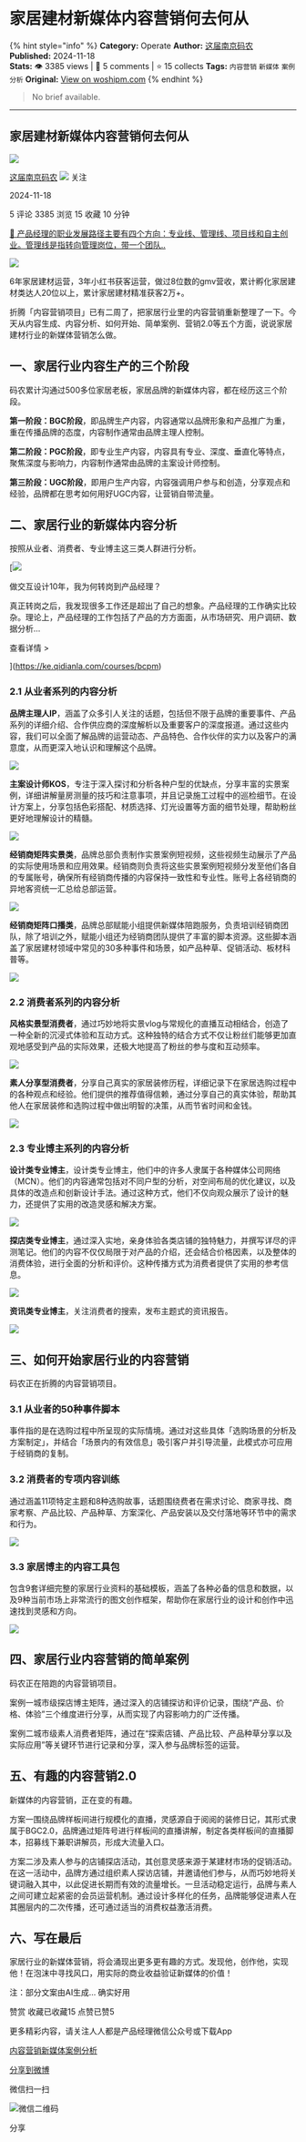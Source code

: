 # 家居建材新媒体内容营销何去何从
{% hint style="info" %}
**Category:** Operate
**Author:** [这届南京码农](https://www.woshipm.com/u/957299)
**Published:** 2024-11-18  
**Stats:** 👁️ 3385 views | 💬 5 comments | ⭐ 15 collects
**Tags:** `内容营销` `新媒体` `案例分析`
**Original:** [View on woshipm.com](https://www.woshipm.com/operate/6141897.html)
{% endhint %}
> No brief available.

---

## 家居建材新媒体内容营销何去何从

[![](https://static.woshipm.com/view/woshipm_api_def_20231121172607_5326.jpeg?imageView2/1/w/72/h/72/q/100)](https://www.woshipm.com/u/957299)

[这届南京码农](https://www.woshipm.com/u/957299) ![](https://static.woshipm.com/tag/1101_1@2x.png) 关注

2024-11-18

5 评论 3385 浏览 15 收藏 10 分钟

[🔗 产品经理的职业发展路径主要有四个方向：专业线、管理线、项目线和自主创业。管理线是指转向管理岗位，带一个团队..](https://ke.qidianla.com/courses/90pm)

![](https://image.woshipm.com/2023/04/20/0ffc7280-df4b-11ed-81f2-00163e0b5ff3.jpg)

6年家居建材运营，3年小红书获客运营，做过8位数的gmv营收，累计孵化家居建材类达人20位以上，累计家居建材精准获客2万+。

折腾「内容营销项目」已有二周了，把家居行业里的内容营销重新整理了一下。今天从内容生成、内容分析、如何开始、简单案例、营销2.0等五个方面，说说家居建材行业的新媒体营销怎么做。

## 一、家居行业内容生产的三个阶段

码农累计沟通过500多位家居老板，家居品牌的新媒体内容，都在经历这三个阶段。

**第一阶段：BGC阶段**，即品牌生产内容，内容通常以品牌形象和产品推广为重，重在传播品牌的态度，内容制作通常由品牌主理人控制。

**第二阶段：PGC阶段**，即专业生产内容，内容具有专业、深度、垂直化等特点，聚焦深度与影响力，内容制作通常由品牌的主案设计师控制。

**第三阶段：UGC阶段**，即用户生产内容，内容强调用户参与和创造，分享观点和经验，品牌都在思考如何用好UGC内容，让营销自带流量。

## 二、家居行业的新媒体内容分析

按照从业者、消费者、专业博主这三类人群进行分析。

[![](https://image.woshipm.com/2023/08/02/769bf6f4-30e6-11ee-b3cb-00163e0b5ff3.png)

做交互设计10年，我为何转岗到产品经理？

真正转岗之后，我发现很多工作还是超出了自己的想象。产品经理的工作确实比较杂。理论上，产品经理的工作包括了产品的方方面面，从市场研究、用户调研、数据分析...

查看详情 >

](https://ke.qidianla.com/courses/bcpm)

### 2.1 从业者系列的内容分析

**品牌主理人IP**，涵盖了众多引人关注的话题，包括但不限于品牌的重要事件、产品系列的详细介绍、合作供应商的深度解析以及重要客户的深度报道。通过这些内容，我们可以全面了解品牌的运营动态、产品特色、合作伙伴的实力以及客户的满意度，从而更深入地认识和理解这个品牌。

![](https://image.woshipm.com/2024/11/17/bbd3fb66-a4f5-11ef-84c2-00163e0b5ff3.jpg)

**主案设计师KOS**，专注于深入探讨和分析各种户型的优缺点，分享丰富的实景案例，详细讲解量房测量的技巧和注意事项，并且记录施工过程中的巡检细节。在设计方案上，分享包括色彩搭配、材质选择、灯光设置等方面的细节处理，帮助粉丝更好地理解设计的精髓。

![](https://image.woshipm.com/2024/11/17/b3e3f28c-a4ee-11ef-abf0-00163e0b5ff3.jpeg)

**经销商矩阵实景类**，品牌总部负责制作实景案例短视频，这些视频生动展示了产品的实际使用场景和应用效果。经销商则负责将这些实景案例短视频分发至他们各自的专属账号，确保所有经销商传播的内容保持一致性和专业性。账号上各经销商的异地客资统一汇总给总部运营。

![](https://image.woshipm.com/2024/11/17/3efb7d52-a4f6-11ef-9e12-00163e0b5ff3.jpg)

**经销商矩阵口播类**，品牌总部赋能小组提供新媒体陪跑服务，负责培训经销商团队，除了培训之外，赋能小组还为经销商团队提供了丰富的脚本资源。这些脚本涵盖了家居建材领域中常见的30多种事件和场景，如产品种草、促销活动、板材科普等。

![](https://image.woshipm.com/2024/11/17/4f6b30a6-a4f6-11ef-84c2-00163e0b5ff3.jpg)

### 2.2 消费者系列的内容分析

**风格实景型消费者**，通过巧妙地将实景vlog与常规化的直播互动相结合，创造了一种全新的沉浸式体验和互动方式。这种独特的结合方式不仅让粉丝们能够更加直观地感受到产品的实际效果，还极大地提高了粉丝的参与度和互动频率。

![](https://image.woshipm.com/2024/11/17/656c173a-a4f6-11ef-baf4-00163e0b5ff3.jpg)

**素人分享型消费者**，分享自己真实的家居装修历程，详细记录下在家居选购过程中的各种观点和经验。他们提供的推荐值得信赖，通过分享自己的真实体验，帮助其他人在家居装修和选购过程中做出明智的决策，从而节省时间和金钱。

![](https://image.woshipm.com/2024/11/17/7409b54a-a4f6-11ef-84c2-00163e0b5ff3.jpg)

### 2.3 专业博主系列的内容分析

**设计类专业博主**，设计类专业博主，他们中的许多人隶属于各种媒体公司网络（MCN）。他们的内容通常包括对不同户型的分析，对空间布局的优化建议，以及具体的改造点和创新设计手法。通过这种方式，他们不仅向观众展示了设计的魅力，还提供了实用的改造灵感和解决方案。

![](https://image.woshipm.com/2024/11/17/a7a85faa-a4f6-11ef-baf4-00163e0b5ff3.jpg)

**探店类专业博主**，通过深入实地，亲身体验各类店铺的独特魅力，并撰写详尽的评测笔记。他们的内容不仅仅局限于对产品的介绍，还会结合价格因素，以及整体的消费体验，进行全面的分析和评价。这种传播方式为消费者提供了实用的参考信息。

![](https://image.woshipm.com/2024/11/17/b7f16d70-a4f6-11ef-baf4-00163e0b5ff3.jpg)

**资讯类专业博主**，关注消费者的搜索，发布主题式的资讯报告。

![](https://image.woshipm.com/2024/11/17/c7ff53a8-a4f6-11ef-8c74-00163e0b5ff3.jpg)

## 三、如何开始家居行业的内容营销

码农正在折腾的内容营销项目。

### 3.1 从业者的50种事件脚本

事件指的是在选购过程中所呈现的实际情境。通过对这些具体「选购场景的分析及方案制定」，并结合「场景内的有效信息」吸引客户并引导流量，此模式亦可应用于经销商的复制。

### 3.2 消费者的专项内容训练

通过涵盖11项特定主题和8种选购故事，话题围绕费者在需求讨论、商家寻找、商家考察、产品比较、产品种草、方案深化、产品安装以及交付落地等环节中的需求和行为。

![](https://image.woshipm.com/2024/11/17/ed84a826-a4f6-11ef-9e12-00163e0b5ff3.jpg)

### 3.3 家居博主的内容工具包

包含9套详细完整的家居行业资料的基础模板，涵盖了各种必备的信息和数据，以及9种当前市场上非常流行的图文创作框架，帮助你在家居行业的设计和创作中迅速找到灵感和方向。

![](https://image.woshipm.com/2024/11/17/02dde96c-a4f7-11ef-baf4-00163e0b5ff3.jpg)

## 四、家居行业内容营销的简单案例

码农正在陪跑的内容营销项目。

案例一城市级探店博主矩阵，通过深入的店铺探访和评价记录，围绕“产品、价格、体验”三个维度进行分享，从而实现了内容影响力的广泛传播。

案例二城市级素人消费者矩阵，通过在“探索店铺、产品比较、产品种草分享以及实际应用”等关键环节进行记录和分享，深入参与品牌标签的运营。

## 五、有趣的内容营销2.0

新媒体的内容营销，正在变的有趣。

方案一围绕品牌样板间进行规模化的直播，灵感源自于阅阅的装修日记，其形式隶属于BGC2.0，品牌通过矩阵号进行样板间的直播讲解，制定各类样板间的直播脚本，招募线下兼职讲解员，形成大流量入口。

方案二涉及素人参与的店铺探店活动，其创意灵感来源于某建材市场的促销活动。在这一活动中，品牌方通过组织素人探访店铺，并邀请他们参与，从而巧妙地将关键词融入其中，以此促进长期而有效的流量增长。一旦活动稳定运行，品牌与素人之间可建立起紧密的会员运营机制。通过设计多样化的任务，品牌能够促进素人在其圈层内的二次传播，还可通过适当的消费权益激活消费。

## 六、写在最后

家居行业的新媒体营销，将会涌现出更多更有趣的方式。发现他，创作他，实现他！在泡沫中寻找风口，用实际的商业收益验证新媒体的价值！

注：部分文案由AI生成… 确实好用

赞赏 收藏已收藏15 点赞已赞5

更多精彩内容，请关注人人都是产品经理微信公众号或下载App

[内容营销](https://www.woshipm.com/tag/%e5%86%85%e5%ae%b9%e8%90%a5%e9%94%80)[新媒体](https://www.woshipm.com/tag/%e6%96%b0%e5%aa%92%e4%bd%93)[案例分析](https://www.woshipm.com/tag/%e6%a1%88%e4%be%8b%e5%88%86%e6%9e%90)

[分享到微博](https://service.weibo.com/share/share.php?appkey=2775287854&title=家居建材新媒体内容营销何去何从&url=https://www.woshipm.com/operate/6141897.html&pic=https://image.woshipm.com/2023/04/20/0ffc7280-df4b-11ed-81f2-00163e0b5ff3.jpg)

微信扫一扫

![微信二维码](https://api.pwmqr.com/qrcode/create/?url=https://www.woshipm.com/operate/6141897.html)

分享